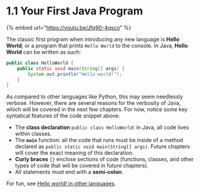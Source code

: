 # 1.1 Your First Java Program

{% embed url="https://youtu.be/Jfq90-4qsco" %}

The classic first program when introducing any new language is **Hello World**, or a program that prints `Hello World` to the console. In Java, **Hello World** can be written as such:

```java
public class HelloWorld {
    public static void main(String[] args) {
        System.out.println("Hello world!");
    }
}
```

As compared to other languages like Python, this may seem needlessly verbose. However, there are several reasons for the verbosity of Java, which will be covered in the next few chapters. For now, notice some key syntatical features of the code snippet above:

* The **class declaration** `public class HelloWorld`: in Java, all code lives within classes.&#x20;
* The **`main`** function: all the code that runs must be inside of a method declared as `public static void main(String[] args)`. Future chapters will cover the exact meaning of this declaration.
* **Curly braces** `{}` enclose sections of code (functions, classes, and other types of code that will be covered in future chapters).
* All statements must end with a **semi-colon**.&#x20;

For fun, see [Hello world! in other languages](https://www.rosettacode.org/wiki/Hello_world/Text).

